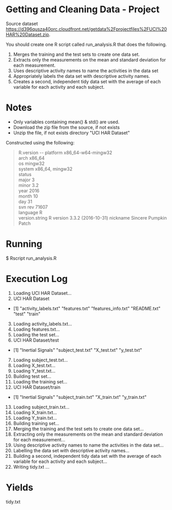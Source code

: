 # Getting and Cleaning Data - Project

Source dataset https://d396qusza40orc.cloudfront.net/getdata%2Fprojectfiles%2FUCI%20HAR%20Dataset.zip.

You should create one R script called run_analysis.R that does the following.
1. Merges the training and the test sets to create one data set.
2. Extracts only the measurements on the mean and standard deviation for each measurement.
3. Uses descriptive activity names to name the activities in the data set
4. Appropriately labels the data set with descriptive activity names.
5. Creates a second, independent tidy data set with the average of each variable for each activity and each subject.

# Notes
+ Only variables containing mean() & std() are used.
+ Download the zip file from the source, if not exists
+ Unzip the file, if not exists directory "UCI HAR Dataset"

Constructed using the following:


> R.version
--
platform       x86_64-w64-mingw32          
arch           x86_64                      
os             mingw32                     
system         x86_64, mingw32             
status                                     
major          3                           
minor          3.2                         
year           2016                        
month          10                          
day            31                          
svn rev        71607                       
language       R                           
version.string R version 3.3.2 (2016-10-31)
nickname       Sincere Pumpkin Patch       

# Running

$ Rscript run_analysis.R

# Execution Log

1. Loading UCI HAR Dataset...
2. UCI HAR Dataset
  * [1] "activity_labels.txt" "features.txt"        "features_info.txt"   "README.txt" "test"                "train" 
3. Loading activity_labels.txt...
4. Loading features.txt...
5. Loading the test set...
6. UCI HAR Dataset/test
  * [1] "Inertial Signals" "subject_test.txt" "X_test.txt"       "y_test.txt"
7. Loading subject_test.txt...
8. Loading X_test.txt...
9. Loading Y_test.txt...
10. Building test set...
11. Loading the training set...
12. UCI HAR Dataset/train
  * [1] "Inertial Signals"  "subject_train.txt" "X_train.txt"       "y_train.txt"    
13. Loading subject_train.txt...
14. Loading X_train.txt...
15. Loading Y_train.txt...
16. Building training set...
17. Merging the training and the test sets to create one data set...
18. Extracting only the measurements on the mean and standard deviation for each measurement...
19. Using descriptive activity names to name the activities in the data set...
20. Labelling the data set with descriptive activity names...
21. Building a second, independent tidy data set with the average of each variable for each activity and each subject...
22. Writing tidy.txt ...


# Yields 
tidy.txt
